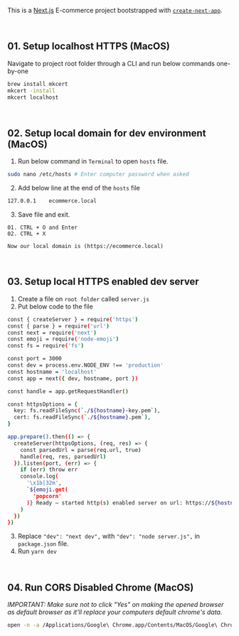 This is a [Next.js](https://nextjs.org/) E-commerce project bootstrapped with [`create-next-app`](https://github.com/vercel/next.js/tree/canary/packages/create-next-app).

<br />

## 01. Setup localhost HTTPS (MacOS)

Navigate to project root folder through a CLI and run below commands one-by-one

```bash
brew install mkcert
mkcert -install
mkcert localhost
```

<br />

## 02. Setup local domain for dev environment (MacOS)

1.  Run below command in `Terminal` to open `hosts` file.

```bash
sudo nano /etc/hosts # Enter computer password when asked
```

2.  Add below line at the end of the `hosts` file

```bash
127.0.0.1    ecommerce.local
```

3.  Save file and exit.

```
01. CTRL + O and Enter
02. CTRL + X
```

`Now our local domain is (https://ecommerce.local)`

<br />

## 03. Setup local HTTPS enabled dev server

1.  Create a file on `root folder` called `server.js`
2.  Put below code to the file

```bash
const { createServer } = require('https')
const { parse } = require('url')
const next = require('next')
const emoji = require('node-emoji')
const fs = require('fs')

const port = 3000
const dev = process.env.NODE_ENV !== 'production'
const hostname = 'localhost'
const app = next({ dev, hostname, port })

const handle = app.getRequestHandler()

const httpsOptions = {
  key: fs.readFileSync(`./${hostname}-key.pem`),
  cert: fs.readFileSync(`./${hostname}.pem`),
}

app.prepare().then(() => {
  createServer(httpsOptions, (req, res) => {
    const parsedUrl = parse(req.url, true)
    handle(req, res, parsedUrl)
  }).listen(port, (err) => {
    if (err) throw err
    console.log(
      '\x1b[32m',
      `${emoji.get(
        'popcorn'
      )} Ready — started http(s) enabled server on url: https://${hostname}:${port}`
    )
  })
})
```

3. Replace `"dev": "next dev",` with `"dev": "node server.js",` in `package.json` file.
4. Run `yarn dev`

<br />

## 04. Run CORS Disabled Chrome (MacOS)

_IMPORTANT: Make sure not to click "Yes" on making the opened browser as default browser as it'll replace your computers default chrome's data._

```bash
open -n -a /Applications/Google\ Chrome.app/Contents/MacOS/Google\ Chrome --args --user-data-dir="/tmp/chrome_dev_test" --disable-web-security
```
